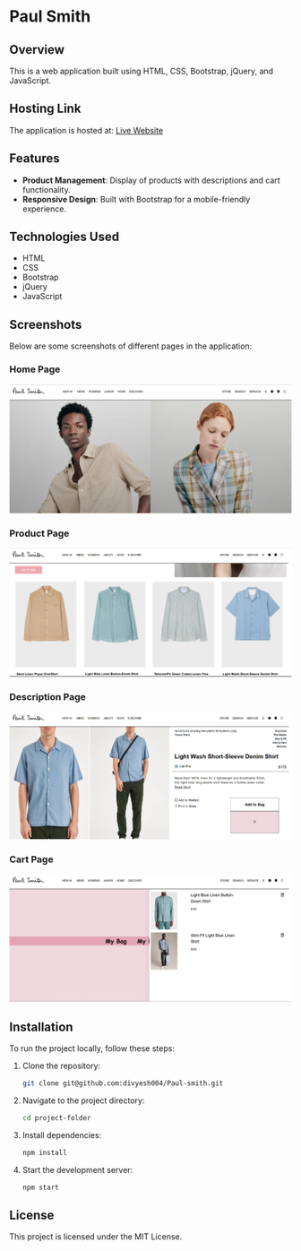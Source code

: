 # Paul Smith

## Overview
This is a web application built using HTML, CSS, Bootstrap, jQuery, and JavaScript.

## Hosting Link
The application is hosted at:
[Live Website](https://paul-smith.vercel.app/)

## Features
- **Product Management**: Display of products with descriptions and cart functionality.
- **Responsive Design**: Built with Bootstrap for a mobile-friendly experience.

## Technologies Used
- HTML
- CSS
- Bootstrap
- jQuery
- JavaScript

## Screenshots
Below are some screenshots of different pages in the application:

### Home Page
![Home Page](img/s1.png)

### Product Page
![Product Page](img/s2.png)

### Description Page
![Description Page](img/s3.png)

### Cart Page
![Cart Page](img/s4.png)

## Installation
To run the project locally, follow these steps:

1. Clone the repository:
   ```sh
   git clone git@github.com:divyesh004/Paul-smith.git
   ```
2. Navigate to the project directory:
   ```sh
   cd project-folder
   ```
3. Install dependencies:
   ```sh
   npm install
   ```
4. Start the development server:
   ```sh
   npm start
   ```

## License
This project is licensed under the MIT License.
